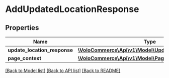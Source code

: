 # AddUpdatedLocationResponse

## Properties
Name | Type | Description | Notes
------------ | ------------- | ------------- | -------------
**update_location_response** | [**\VoloCommerce\Api\v1\Model\UpdateLocationResponse[]**](UpdateLocationResponse.md) |  | [optional] 
**page_context** | [**\VoloCommerce\Api\v1\Model\PageContext**](PageContext.md) |  | [optional] 

[[Back to Model list]](../README.md#documentation-for-models) [[Back to API list]](../README.md#documentation-for-api-endpoints) [[Back to README]](../README.md)


